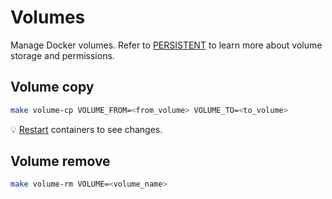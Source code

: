 # Volumes

Manage Docker volumes. Refer to [PERSISTENT](./PERSISTENT.md) to learn more about volume storage and permissions.

## Volume copy

```sh
make volume-cp VOLUME_FROM=<from_volume> VOLUME_TO=<to_volume>
```

💡 [Restart](DOCKER-COMPOSE.md#restart) containers to see changes.

## Volume remove

```sh
make volume-rm VOLUME=<volume_name>
```
